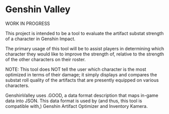 # Genshin Valley

WORK IN PROGRESS

This project is intended to be a tool to evaluate the artifact substat strength of a character in Genshin Impact.

The primary usage of this tool will be to assist players in determining which character they would like to improve the strength of, relative to the strength of the other characters on their roster.

NOTE: This tool does NOT tell the user which character is the most optimized in terms of their damage; it simply displays and compares the substat roll quality of the artifacts that are presently equipped on various characters.

GenshinValley uses .GOOD, a data format description that maps in-game data into JSON. This data format is used by (and thus, this tool is compatible with,) Genshin Artifact Optimizer and Inventory Kamera.
